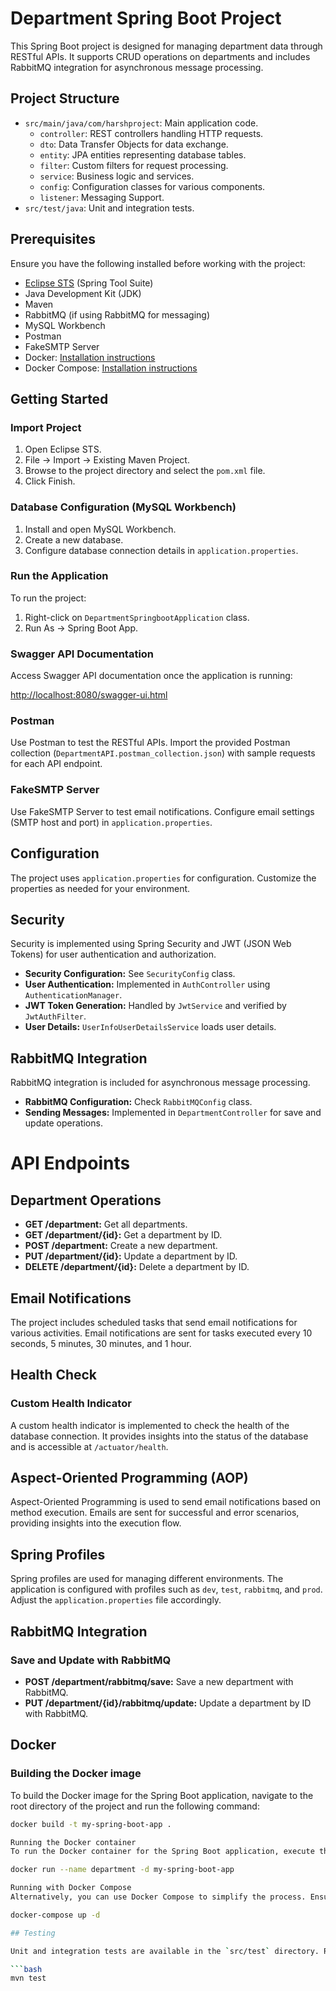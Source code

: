 # Department Spring Boot Project

This Spring Boot project is designed for managing department data through RESTful APIs. It supports CRUD operations on departments and includes RabbitMQ integration for asynchronous message processing.

## Project Structure

- `src/main/java/com/harshproject`: Main application code.
  - `controller`: REST controllers handling HTTP requests.
  - `dto`: Data Transfer Objects for data exchange.
  - `entity`: JPA entities representing database tables.
  - `filter`: Custom filters for request processing.
  - `service`: Business logic and services.
  - `config`: Configuration classes for various components.
  - `listener`: Messaging Support.
- `src/test/java`: Unit and integration tests.

## Prerequisites

Ensure you have the following installed before working with the project:

- [Eclipse STS](https://spring.io/tools) (Spring Tool Suite)
- Java Development Kit (JDK)
- Maven
- RabbitMQ (if using RabbitMQ for messaging)
- MySQL Workbench
- Postman
- FakeSMTP Server
- Docker: [Installation instructions](https://docs.docker.com/get-docker/)
- Docker Compose: [Installation instructions](https://docs.docker.com/compose/install/)

## Getting Started

### Import Project

1. Open Eclipse STS.
2. File -> Import -> Existing Maven Project.
3. Browse to the project directory and select the `pom.xml` file.
4. Click Finish.

### Database Configuration (MySQL Workbench)

1. Install and open MySQL Workbench.
2. Create a new database.
3. Configure database connection details in `application.properties`.

### Run the Application

To run the project:

1. Right-click on `DepartmentSpringbootApplication` class.
2. Run As -> Spring Boot App.

### Swagger API Documentation

Access Swagger API documentation once the application is running:

[http://localhost:8080/swagger-ui.html](http://localhost:8080/swagger-ui.html)

### Postman

Use Postman to test the RESTful APIs. Import the provided Postman collection (`DepartmentAPI.postman_collection.json`) with sample requests for each API endpoint.

### FakeSMTP Server

Use FakeSMTP Server to test email notifications. Configure email settings (SMTP host and port) in `application.properties`.

## Configuration

The project uses `application.properties` for configuration. Customize the properties as needed for your environment.

## Security

Security is implemented using Spring Security and JWT (JSON Web Tokens) for user authentication and authorization.

- **Security Configuration:** See `SecurityConfig` class.
- **User Authentication:** Implemented in `AuthController` using `AuthenticationManager`.
- **JWT Token Generation:** Handled by `JwtService` and verified by `JwtAuthFilter`.
- **User Details:** `UserInfoUserDetailsService` loads user details.

## RabbitMQ Integration

RabbitMQ integration is included for asynchronous message processing.

- **RabbitMQ Configuration:** Check `RabbitMQConfig` class.
- **Sending Messages:** Implemented in `DepartmentController` for save and update operations.

# API Endpoints

## Department Operations

- **GET /department:** Get all departments.
- **GET /department/{id}:** Get a department by ID.
- **POST /department:** Create a new department.
- **PUT /department/{id}:** Update a department by ID.
- **DELETE /department/{id}:** Delete a department by ID.

## Email Notifications

The project includes scheduled tasks that send email notifications for various activities. Email notifications are sent for tasks executed every 10 seconds, 5 minutes, 30 minutes, and 1 hour.

## Health Check

### Custom Health Indicator

A custom health indicator is implemented to check the health of the database connection. It provides insights into the status of the database and is accessible at `/actuator/health`.

## Aspect-Oriented Programming (AOP)

Aspect-Oriented Programming is used to send email notifications based on method execution. Emails are sent for successful and error scenarios, providing insights into the execution flow.

## Spring Profiles

Spring profiles are used for managing different environments. The application is configured with profiles such as `dev`, `test`, `rabbitmq`, and `prod`. Adjust the `application.properties` file accordingly.

## RabbitMQ Integration

### Save and Update with RabbitMQ

- **POST /department/rabbitmq/save:** Save a new department with RabbitMQ.
- **PUT /department/{id}/rabbitmq/update:** Update a department by ID with RabbitMQ.

## Docker

### Building the Docker image

To build the Docker image for the Spring Boot application, navigate to the root directory of the project and run the following command:

```bash
docker build -t my-spring-boot-app .

Running the Docker container
To run the Docker container for the Spring Boot application, execute the following command in your terminal:

docker run --name department -d my-spring-boot-app

Running with Docker Compose
Alternatively, you can use Docker Compose to simplify the process. Ensure you have a docker-compose.yml file configured properly. Then, run:

docker-compose up -d

## Testing

Unit and integration tests are available in the `src/test` directory. Run tests using:

```bash
mvn test



